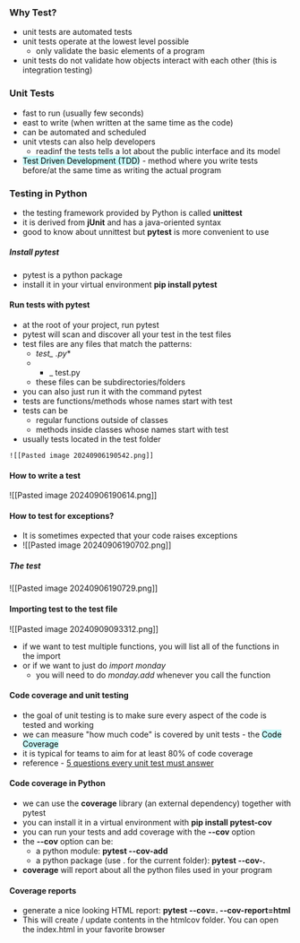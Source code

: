 ### Why Test?
- unit tests are automated tests
- unit tests operate at the lowest level possible
	- only validate the basic elements of a program
- unit tests do not validate how objects interact with each other (this is integration testing)

### Unit Tests
- fast to run (usually few seconds)
- east to write (when written at the same time as the code)
- can be automated and scheduled 
- unit  vtests can also help developers
	- readinf the tests tells a lot about the public interface and its model
- <mark style="background: #ABF7F7A6;">Test Driven Development (TDD)</mark> - method where you write tests before/at the same time as writing the actual program 

### Testing in Python
- the testing framework provided by Python is called **unittest**
- it is derived from **jUnit** and has a java-oriented syntax
- good to know about unnittest but **pytest** is more convenient to use

##### Install pytest
- pytest is a python package
- install it in your virtual environment **pip install pytest**

#### Run tests with pytest
- at the root of your project, run pytest
- pytest will scan and discover all your test in the test files
- test files are any files that match the patterns:
	- **test_* .py**
	- * _ test.py
	- these files can be subdirectories/folders
- you can also just run it with the command pytest
- tests are functions/methods whose names start with test
- tests can be
	- regular functions outside of classes
	- methods inside classes whose names start with test
- usually tests located in the test folder

```ad-example
![[Pasted image 20240906190542.png]]

```

#### How to write a test
![[Pasted image 20240906190614.png]]

#### How to test for exceptions?
- It is sometimes expected that your code raises exceptions
- ![[Pasted image 20240906190702.png]]

##### The test
![[Pasted image 20240906190729.png]]

#### Importing test to the test file
![[Pasted image 20240909093312.png]]
- if we want to test multiple functions, you will list all of the functions in the import
- or if we want to just do *import monday*
	- you will need to do *monday.add* whenever you call the function

#### Code coverage and unit testing 
- the goal of unit testing is to make sure every aspect of the code is tested and working
- we can measure "how much code" is covered by unit tests - the <mark style="background: #ABF7F7A6;">Code Coverage</mark>
- it is typical for teams to aim for at least 80% of code coverage
- reference - [5 questions every unit test must answer ](https://medium.com/javascript-scene/what-every-unit-test-needs-f6cd34d9836d)

#### Code coverage in Python
- we can use the **coverage** library (an external dependency) together with pytest
- you can install it in a virtual environment with **pip install pytest-cov**
- you can run your tests and add coverage with the **--cov** option
- the **--cov** option can be:
	- a python module: **pytest --cov-add**
	- a python package (use . for the current folder): **pytest --cov-.** 
- **coverage** will report about all the python files used in your program

#### Coverage reports
- generate a nice looking HTML report: **pytest --cov=. --cov-report=html**
- This will create / update contents in the htmlcov folder. You can open the index.html in your favorite browser